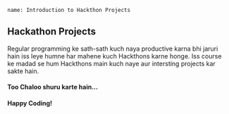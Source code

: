 ```ngMeta
name: Introduction to Hackthon Projects
```

## Hackathon Projects
Regular programming ke sath-sath kuch naya productive karna bhi jaruri hain iss leye humne har mahene kuch Hackthons karne honge.
Iss course ke madad se hum Hackthons main kuch naye aur intersting projects kar sakte hain.

#### Too Chaloo shuru karte hain...
#### Happy Coding!
